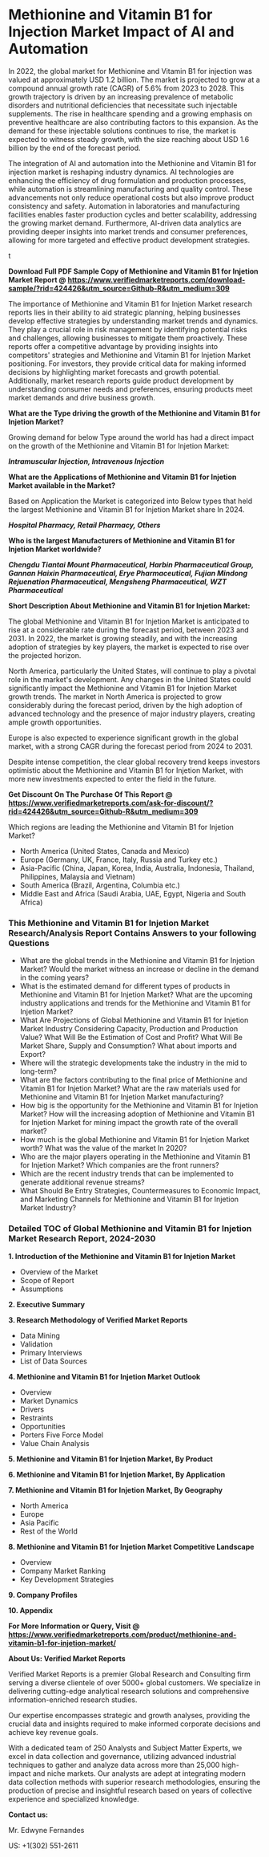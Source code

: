 <meta name="title" content="Global Methionine and Vitamin B1 for Injection Market Impact of AI and Automation"><meta name="description" content="In 2022, the global market for Methionine and Vitamin B1 for injection was valued at approximately USD 1.2 billion. The market is projected to grow at a compound annua"><meta name="title" content="Methionine and Vitamin B1 for Injection Market Size, Share, Scope, Trends, Growth, Opportunities, Analysis, Forecast"><h1>Methionine and Vitamin B1 for Injection Market Impact of AI and Automation</h1><p>In 2022, the global market for Methionine and Vitamin B1 for injection was valued at approximately USD 1.2 billion. The market is projected to grow at a compound annual growth rate (CAGR) of 5.6% from 2023 to 2028. This growth trajectory is driven by an increasing prevalence of metabolic disorders and nutritional deficiencies that necessitate such injectable supplements. The rise in healthcare spending and a growing emphasis on preventive healthcare are also contributing factors to this expansion. As the demand for these injectable solutions continues to rise, the market is expected to witness steady growth, with the size reaching about USD 1.6 billion by the end of the forecast period.</p><p>The integration of AI and automation into the Methionine and Vitamin B1 for injection market is reshaping industry dynamics. AI technologies are enhancing the efficiency of drug formulation and production processes, while automation is streamlining manufacturing and quality control. These advancements not only reduce operational costs but also improve product consistency and safety. Automation in laboratories and manufacturing facilities enables faster production cycles and better scalability, addressing the growing market demand. Furthermore, AI-driven data analytics are providing deeper insights into market trends and consumer preferences, allowing for more targeted and effective product development strategies.</p>t</p><p id="" class=""><strong>Download Full PDF Sample Copy of Methionine and Vitamin B1 for Injetion Market Report @ <a href="https://www.verifiedmarketreports.com/download-sample/?rid=424426&utm_source=Github-R&utm_medium=309" target="_blank">https://www.verifiedmarketreports.com/download-sample/?rid=424426&utm_source=Github-R&utm_medium=309</a></strong></p><p>The importance of&nbsp;Methionine and Vitamin B1 for Injetion Market research reports lies in their ability to aid strategic planning, helping businesses develop effective strategies by understanding market trends and dynamics. They play a crucial role in risk management by identifying potential risks and challenges, allowing businesses to mitigate them proactively. These reports offer a competitive advantage by providing insights into competitors' strategies and Methionine and Vitamin B1 for Injetion Market positioning. For investors, they provide critical data for making informed decisions by highlighting market forecasts and growth potential. Additionally, market research reports guide product development by understanding consumer needs and preferences, ensuring products meet market demands and drive business growth.</p><p><strong>What are the&nbsp;Type driving the growth of the Methionine and Vitamin B1 for Injetion Market?</strong></p><p id="" class="">Growing demand for below Type around the world has had a direct impact on the growth of the Methionine and Vitamin B1 for Injetion Market:</p><em><strong>Intramuscular Injection, Intravenous Injection</strong></em></p><strong>What are the&nbsp;Applications&nbsp;of Methionine and Vitamin B1 for Injetion Market available in the Market?</strong></p><p id="" class="">Based on Application the Market is categorized into Below types that held the largest Methionine and Vitamin B1 for Injetion Market share In 2024.</p><em><strong>Hospital Pharmacy, Retail Pharmacy, Others</strong></em></p><strong>Who is the largest Manufacturers of Methionine and Vitamin B1 for Injetion Market worldwide?</strong></p><p><em><strong>Chengdu Tiantai Mount Pharmaceutical, Harbin Pharmaceutical Group, Gannan Haixin Pharmaceutical, Erye Pharmaceutical, Fujian Mindong Rejuenation Pharmaceutical, Mengsheng Pharmaceutical, WZT Pharmaceutical</strong></em></p><p id="" class=""><strong>Short Description About Methionine and Vitamin B1 for Injetion Market:</strong></p><p>The global Methionine and Vitamin B1 for Injetion Market is anticipated to rise at a considerable rate during the forecast period, between 2023 and 2031. In 2022, the market is growing steadily, and with the increasing adoption of strategies by key players, the market is expected to rise over the projected horizon.</p><p>North America, particularly the United States, will continue to play a pivotal role in the market's development. Any changes in the United States could significantly impact the Methionine and Vitamin B1 for Injetion Market growth trends. The market in North America is projected to grow considerably during the forecast period, driven by the high adoption of advanced technology and the presence of major industry players, creating ample growth opportunities.</p><p>Europe is also expected to experience significant growth in the global market, with a strong CAGR during the forecast period from 2024 to 2031.</p><p>Despite intense competition, the clear global recovery trend keeps investors optimistic about the Methionine and Vitamin B1 for Injetion Market, with more new investments expected to enter the field in the future.</p><p id="" class=""><strong>Get Discount On The Purchase Of This Report @ <a href="https://www.verifiedmarketreports.com/ask-for-discount/?rid=424426&utm_source=Github-R&utm_medium=309" target="_blank">https://www.verifiedmarketreports.com/ask-for-discount/?rid=424426&utm_source=Github-R&utm_medium=309</a></strong></p>Which regions are leading the Methionine and Vitamin B1 for Injetion Market?</p><ul><li>North America (United States, Canada and Mexico)</li><li>Europe (Germany, UK, France, Italy, Russia and Turkey etc.)</li><li>Asia-Pacific (China, Japan, Korea, India, Australia, Indonesia, Thailand, Philippines, Malaysia and Vietnam)</li><li>South America (Brazil, Argentina, Columbia etc.)</li><li>Middle East and Africa (Saudi Arabia, UAE, Egypt, Nigeria and South Africa)</li></ul><h3 id="" class="">This Methionine and Vitamin B1 for Injetion Market Research/Analysis Report Contains Answers to your following Questions</h3><ul><li>What are the global trends in the Methionine and Vitamin B1 for Injetion Market? Would the market witness an increase or decline in the demand in the coming years?</li><li>What is the estimated demand for different types of products in Methionine and Vitamin B1 for Injetion Market? What are the upcoming industry applications and trends for the Methionine and Vitamin B1 for Injetion Market?</li><li>What Are Projections of Global Methionine and Vitamin B1 for Injetion Market Industry Considering Capacity, Production and Production Value? What Will Be the Estimation of Cost and Profit? What Will Be Market Share, Supply and Consumption? What about imports and Export?</li><li>Where will the strategic developments take the industry in the mid to long-term?</li><li>What are the factors contributing to the final price of Methionine and Vitamin B1 for Injetion Market? What are the raw materials used for Methionine and Vitamin B1 for Injetion Market manufacturing?</li><li>How big is the opportunity for the Methionine and Vitamin B1 for Injetion Market? How will the increasing adoption of Methionine and Vitamin B1 for Injetion Market for mining impact the growth rate of the overall market?</li><li>How much is the global Methionine and Vitamin B1 for Injetion Market worth? What was the value of the market In 2020?</li><li>Who are the major players operating in the Methionine and Vitamin B1 for Injetion Market? Which companies are the front runners?</li><li>Which are the recent industry trends that can be implemented to generate additional revenue streams?</li><li>What Should Be Entry Strategies, Countermeasures to Economic Impact, and Marketing Channels for Methionine and Vitamin B1 for Injetion Market Industry?</li></ul><h3 id="" class="">Detailed TOC of Global Methionine and Vitamin B1 for Injetion Market Research Report, 2024-2030</h3><p id="" class=""><strong>1. Introduction of the Methionine and Vitamin B1 for Injetion Market</strong></p><ul><li>Overview of the Market</li><li>Scope of Report</li><li>Assumptions</li></ul><p id="" class=""><strong>2. Executive Summary</strong></p><p id="" class=""><strong>3. Research Methodology of Verified Market Reports</strong></p><ul><li>Data Mining</li><li>Validation</li><li>Primary Interviews</li><li>List of Data Sources</li></ul><p id="" class=""><strong>4. Methionine and Vitamin B1 for Injetion Market Outlook</strong></p><ul><li>Overview</li><li>Market Dynamics</li><li>Drivers</li><li>Restraints</li><li>Opportunities</li><li>Porters Five Force Model</li><li>Value Chain Analysis</li></ul><p id="" class=""><strong>5. Methionine and Vitamin B1 for Injetion Market, By Product</strong></p><p id="" class=""><strong>6. Methionine and Vitamin B1 for Injetion Market, By Application</strong></p><p id="" class=""><strong>7. Methionine and Vitamin B1 for Injetion Market, By Geography</strong></p><ul><li>North America</li><li>Europe</li><li>Asia Pacific</li><li>Rest of the World</li></ul><p id="" class=""><strong>8. Methionine and Vitamin B1 for Injetion Market Competitive Landscape</strong></p><ul><li>Overview</li><li>Company Market Ranking</li><li>Key Development Strategies</li></ul><p id="" class=""><strong>9. Company Profiles</strong></p><p id="" class=""><strong>10. Appendix</strong></p><p id="" class=""><strong>For More Information or Query, Visit @ <a href="https://www.verifiedmarketreports.com/product/methionine-and-vitamin-b1-for-injetion-market/" target="_blank">https://www.verifiedmarketreports.com/product/methionine-and-vitamin-b1-for-injetion-market/</a></strong></p><p id="" class=""><strong>About Us: Verified Market Reports</strong></p><p id="" class="">Verified Market Reports is a premier Global Research and Consulting firm serving a diverse clientele of over 5000+ global customers. We specialize in delivering cutting-edge analytical research solutions and comprehensive information-enriched research studies.</p><p id="" class="">Our expertise encompasses strategic and growth analyses, providing the crucial data and insights required to make informed corporate decisions and achieve key revenue goals.</p><p id="" class="">With a dedicated team of 250 Analysts and Subject Matter Experts, we excel in data collection and governance, utilizing advanced industrial techniques to gather and analyze data across more than 25,000 high-impact and niche markets. Our analysts are adept at integrating modern data collection methods with superior research methodologies, ensuring the production of precise and insightful research based on years of collective experience and specialized knowledge.</p><p id="" class=""><strong>Contact us:</strong></p><p id="" class="">Mr. Edwyne Fernandes</p><p id="" class="">US: +1(302) 551-2611</p>